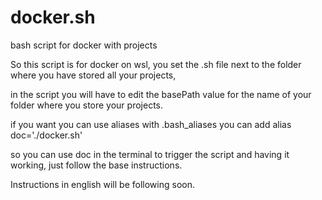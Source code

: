 # docker.sh
bash script for docker with projects

So this script is for docker on wsl, you set the .sh file next to the folder where you have stored all your projects,

in the script you will have to edit the basePath value for the name of your folder where you store your projects.

if you want you can use aliases with .bash_aliases you can add
alias doc='./docker.sh'

so you can use doc in the terminal to trigger the script and having it working, just follow the base instructions.

Instructions in english will be following soon.